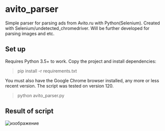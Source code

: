 # avito_parser
Simple parser for parsing ads from Avito.ru with Python(Selenium). 
Created with Selenium/undetected_chromedriver. Will be further developed for parsing images and etc.

## Set up

Requires Python 3.5+ to work. Copy the project and install dependencies:

> pip install -r requirements.txt

You must also have the Google Chrome browser installed, any more or less recent version. The script was tested on version 120.

> python avito_parser.py

## Result of script

![изображение](https://github.com/IsaShakh/avito_parser/assets/57360844/98a6b482-8f70-41a9-9d48-0ca8a9162115)


